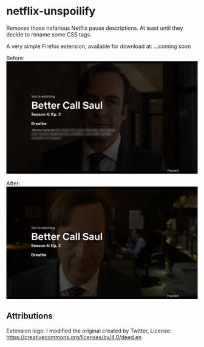 # netflix-unspoilify
Removes those nefarious Netflix pause descriptions. At least until they decide to rename some CSS tags.

A very simple Firefox extension, available for download at: ...coming soon

Before:
![Before screenshot](/screenshots/before.jpg?raw=true "Before screenshot")

After:
![After screenshot](/screenshots/after.jpg?raw=true "After screenshot")

## Attributions
Extension logo: I modified the original created by Twitter, License: https://creativecommons.org/licenses/by/4.0/deed.en
